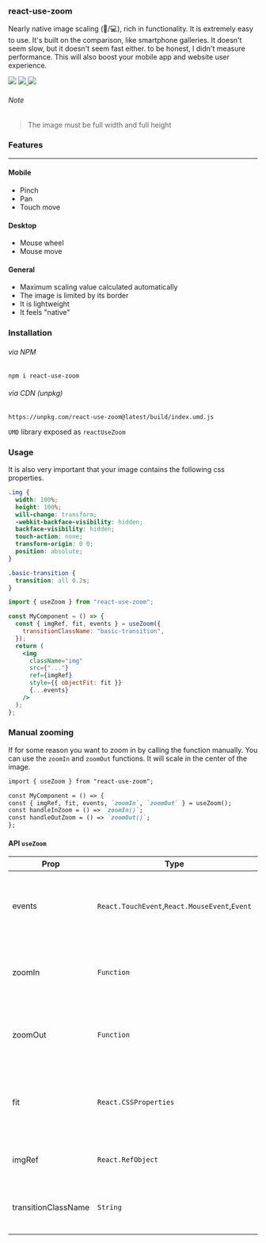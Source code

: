### react-use-zoom

Nearly native image scaling (:iphone:/:computer:), rich in functionality. It is extremely easy to use. It's built on the comparison, like smartphone galleries. It doesn't seem slow, but it doesn't seem fast either. to be honest, I didn't measure performance. This will also boost your mobile app and website user experience.

<p>
  <a href="https://www.npmjs.com/package/react-use-zoom"><img  src="https://img.shields.io/npm/v/react-use-zoom?style=for-the-badge"/></a>

<a href="https://bundlephobia.com/result?p=react-use-zoom@latest">
  <img src="https://img.shields.io/bundlephobia/min/react-use-zoom?style=for-the-badge"/>
</a>
  
<a href="https://bundlephobia.com/result?p=react-use-zoom@latest">
  <img src="https://img.shields.io/bundlephobia/minzip/react-use-zoom?style=for-the-badge"/>
</a>

</p>

###### Note

> The image must be full width and full height

### Features

---

#### Mobile

- Pinch
- Pan
- Touch move

#### Desktop

- Mouse wheel
- Mouse move

#### General

- Maximum scaling value calculated automatically
- The image is limited by its border
- It is lightweight
- It feels "native"

### Installation

###### via NPM

```
npm i react-use-zoom
```

###### via CDN (unpkg)

```
https://unpkg.com/react-use-zoom@latest/build/index.umd.js
```

`UMD` library exposed as `reactUseZoom`

### Usage

It is also very important that your image contains the following css properties.

```css
.img {
  width: 100%;
  height: 100%;
  will-change: transform;
  -webkit-backface-visibility: hidden;
  backface-visibility: hidden;
  touch-action: none;
  transform-origin: 0 0;
  position: absolute;
}

.basic-transition {
  transition: all 0.2s;
}
```

```jsx
import { useZoom } from "react-use-zoom";

const MyComponent = () => {
  const { imgRef, fit, events } = useZoom({
    transitionClassName: "basic-transition",
  });
  return (
    <img
      className="img"
      src={"..."}
      ref={imgRef}
      style={{ objectFit: fit }}
      {...events}
    />
  );
};
```

### Manual zooming

If for some reason you want to zoom in by calling the function manually. You can use the `zoomIn` and `zoomOut` functions. It will scale in the center of the image.

```markdown
import { useZoom } from "react-use-zoom";

const MyComponent = () => {
const { imgRef, fit, events, `zoomIn`, `zoomOut` } = useZoom();
const handleInZoom = () => `zoomIn()`;
const handleOutZoom = () => `zoomOut()`;
};
```

#### API `useZoom`

| Prop                | Type                                          | Description                                                                                      |
| ------------------- | --------------------------------------------- | ------------------------------------------------------------------------------------------------ |
| events              | `React.TouchEvent`,`React.MouseEvent`,`Event` | Events must be assigned to an element to work with it. `onLoad`, `onMouseDown` or `onTouchStart` |
| zoomIn              | `Function`                                    | Call the zoom in manually. The transformation point will be at the center                        |
| zoomOut             | `Function`                                    | Call the zoom out manually. The transformation point will be at the center                       |
| fit                 | `React.CSSProperties`                         | Decides when the image should be `object-fit: contain;' or 'object-fit: none;'                   |
| imgRef                 | `React.RefObject`                             | Access an image by providing a reference                                                         |
| transitionClassName | `String`                                      | Class name to provide a smooth transition when scaling                                           |
